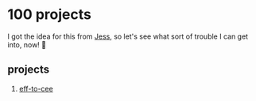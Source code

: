 # 100 projects

I got the idea for this from [Jess](https://github.com/jessabean/100-javascript-projects), so let's see what sort of trouble I can get into, now! :tada:


## projects

1. [eff-to-cee](https://github.com/dotsara/eff-to-cee)
